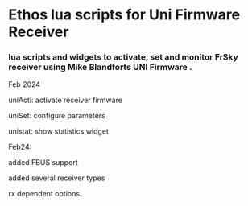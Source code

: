 ﻿#                                           Ethos lua scripts for Uni Firmware Receiver

### lua scripts and widgets to activate, set and monitor FrSky receiver using Mike Blandforts UNI Firmware .
Feb 2024






uniActi:  activate receiver firmware

uniSet:  configure parameters

unistat:  show statistics widget



Feb24:

added FBUS support

added several receiver types

rx dependent options








